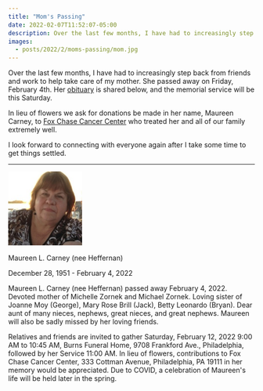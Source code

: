 ```yaml
---
title: "Mom's Passing"
date: 2022-02-07T11:52:07-05:00
description: Over the last few months, I have had to increasingly step back from friends and work to help take care of my mother. She passed away on Friday, February 4th.
images:
  - posts/2022/2/moms-passing/mom.jpg
---
```


Over the last few months, I have had to increasingly step back from friends and work to help take care of my mother. She passed away on Friday, February 4th. Her [obituary] is shared below, and the memorial service will be this Saturday.

In lieu of flowers we ask for donations be made in her name, Maureen Carney, to [Fox Chase Cancer Center][1] who treated her and all of our family extremely well.

I look forward to connecting with everyone again after I take some time to get things settled.

---

<figure style="width: 30%; margin: 0;">
<img src="mom.jpg" alt="Photo of Maureen L. Carney" data-action="zoom">
</figure>

Maureen L. Carney (nee Heffernan)

December 28, 1951 - February 4, 2022

Maureen L. Carney (nee Heffernan) passed away February 4, 2022. Devoted mother of Michelle Zornek and Michael Zornek. Loving sister of Joanne Moy (George), Mary Rose Brill (Jack), Betty Leonardo (Bryan). Dear aunt of many nieces, nephews, great nieces, and great nephews. Maureen will also be sadly missed by her loving friends.

Relatives and friends are invited to gather Saturday, February 12, 2022 9:00 AM to 10:45 AM, Burns Funeral Home, 9708 Frankford Ave., Philadelphia, followed by her Service 11:00 AM. In lieu of flowers, contributions to Fox Chase Cancer Center, 333 Cottman Avenue, Philadelphia, PA 19111 in her memory would be appreciated. Due to COVID, a celebration of Maureen's life will be held later in the spring.

[obituary]: https://www.burnsfuneralhome.com/obituary/maureen-carney-nee-heffernan
[1]: https://www.foxchase.org/giving/how-to-give
